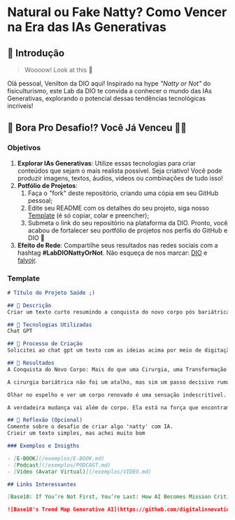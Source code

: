 # Natural ou Fake Natty? Como Vencer na Era das IAs Generativas

## 🚀 Introdução

> Woooow! Look at this 👀

Olá pessoal, Venilton da DIO aqui! Inspirado na hype _"Natty or Not"_ do fisiculturismo, este Lab da DIO te convida a conhecer o mundo das IAs Generativas, explorando o potencial dessas tendências tecnológicas incríveis!

## 🎯 Bora Pro Desafio!? Você Já Venceu 💪🤓

### Objetivos

1. **Explorar IAs Generativas**: Utilize essas tecnologias para criar conteúdos que sejam o mais realista possível. Seja criativo! Você pode produzir imagens, textos, áudios, vídeos ou combinações de tudo isso!
1. **Potfólio de Projetos**:
    1. Faça o "fork" deste repositório, criando uma cópia em seu GitHub pessoal;
    2. Edite seu README com os detalhes do seu projeto, siga nosso [Template](#template) (é só copiar, colar e preencher);
    3. Submeta o link do seu repositório na plataforma da DIO. Pronto, você acabou de fortalecer seu portfólio de projetos nos perfis do GitHub e DIO 🚀
1. **Efeito de Rede**: Compartilhe seus resultados nas redes sociais com a hashtag **#LabDIONattyOrNot**. Não esqueça de nos marcar: [DIO](https://www.linkedin.com/school/dio-makethechange) e [falvojr](https://www.linkedin.com/in/falvojr).

### Template

```markdown
# Título do Projeto Saúde ;)

## 📒 Descrição
Criar um texto curto resumindo a conquista do novo corpo pós bariátrica, lembrando que a cirurgia não foi um atalho, que tem dificuldades, mas vale cada sacrifício quando se olha no espelho e quando a saúde melhora

## 🤖 Tecnologias Utilizadas
Chat GPT

## 🧐 Processo de Criação
Solicitei ao chat gpt um texto com as ideias acima por meio de digitação

## 🚀 Resultados
A Conquista do Novo Corpo: Mais do que uma Cirurgia, uma Transformação

A cirurgia bariátrica não foi um atalho, mas sim um passo decisivo rumo à transformação. Não se trata de uma solução mágica; é um processo que exige paciência, disciplina e, acima de tudo, coragem. Ao longo do caminho, as dificuldades são muitas — adaptações alimentares, desafios emocionais e o esforço constante para manter os novos hábitos. Mas, a cada sacrifício, a cada superação, a recompensa vai além da balança.

Olhar no espelho e ver um corpo renovado é uma sensação indescritível. Mas, talvez o maior ganho seja o bem-estar que vem com a saúde restaurada. A energia renovada, a redução de doenças associadas à obesidade e a sensação de se sentir vivo de novo fazem tudo valer a pena. Cada conquista, por menor que seja, é um lembrete de que a jornada vale o esforço, e que o novo corpo não é apenas físico, mas também uma vitória emocional.

A verdadeira mudança vai além do corpo. Ela está na força que encontramos em nós mesmos para seguir em frente.

## 💭 Reflexão (Opcional)
Comente sobre o desafio de criar algo 'natty' com IA.
Crieir um texto simples, mas achei muito bom

### Exemplos e Insigths

- [E-BOOK](/exemplos/E-BOOK.md)
- [Podcast](/exemplos/PODCAST.md)
- [Vídeo (Avatar Virtual)](/exemplos/VIDEO.md)

## Links Interessantes

[Base10: If You’re Not First, You’re Last: How AI Becomes Mission Critical](https://base10.vc/post/generative-ai-mission-critical/)

![Base10's Trend Map Generative AI](https://github.com/digitalinnovationone/lab-natty-or-not/assets/730492/f4df26e8-f8f7-4419-8252-c69d73ea930c)
